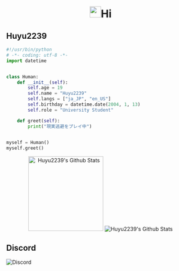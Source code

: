 <h1 align="center">
  <img src="https://media.giphy.com/media/hvRJCLFzcasrR4ia7z/giphy.gif" width="30px">Hi
</h1>

## Huyu2239

```python
#!/usr/bin/python
# -*- coding: utf-8 -*-
import datetime


class Human:
    def __init__(self):
        self.age = 19
        self.name = "Huyu2239"
        self.langs = ["ja_JP", "en_US"]
        self.birthday = datetime.date(2004, 1, 13)
        self.role = "University Student"

    def greet(self):
        print("現実逃避をプレイ中")
        

myself = Human()
myself.greet()
```

<div align="center">
    <img alt="Huyu2239's Github Stats" src="https://github-readme-stats.vercel.app/api?username=Huyu2239&show_icons=true&include_all_commits=true&count_private=true&theme=react&hide_border=true&bg_color=0D1117&title_color=0078D4&icon_color=0078D4" height="200"/>
    <img alt="Huyu2239's Github Stats" src="http://github-readme-streak-stats.herokuapp.com?user=Huyu2239&theme=github-dark&hide_border=true&date_format=M%20j%5B%2C%20Y%5D&dates=FFFFFF&sideLabels=0078D4&currStreakLabel=0078D4&stroke=0078D4&ring=0078D4" />
  </div>

## Discord
![Discord](https://discord.c99.nl/widget/theme-1/637868010157244449.png)
